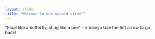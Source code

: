 ```yaml
---
layout: slide
title: "Welcome to our second slide!"
---
```

"Float like a butterfly, sting like a bee" - srinavya
Use the left arrow to go back!
